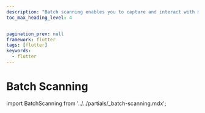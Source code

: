 ```yaml
---
description: "Batch scanning enables you to capture and interact with multiple barcodes simultaneously, making it ideal for inventory management, retail, and logistics applications."
toc_max_heading_level: 4


pagination_prev: null
framework: flutter
tags: [flutter]
keywords:
  - flutter
---
```


# Batch Scanning

import BatchScanning from '../../partials/_batch-scanning.mdx';

<BatchScanning/>